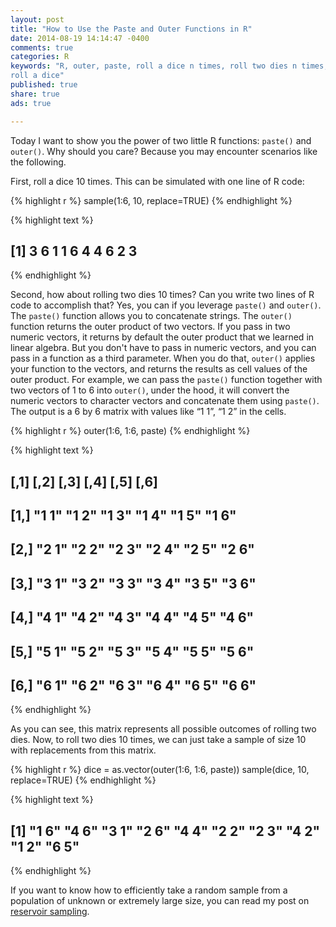 ```yaml
---
layout: post
title: "How to Use the Paste and Outer Functions in R"
date: 2014-08-19 14:14:47 -0400
comments: true
categories: R
keywords: "R, outer, paste, roll a dice n times, roll two dies n times,
roll a dice"
published: true
share: true
ads: true

---
```

Today I want to show you the power of two little R functions: `paste()` and `outer()`. Why should you care? Because you may encounter scenarios like the following.

First, roll a dice 10 times. This can be simulated with one line of R code:

{% highlight r %}
sample(1:6, 10, replace=TRUE)
{% endhighlight %}



{% highlight text %}
##  [1] 3 6 1 1 6 4 4 6 2 3
{% endhighlight %}

Second, how about rolling two dies 10 times? Can you write two lines of R code to accomplish that? Yes, you can if you leverage `paste()` and `outer()`. The `paste()` function allows you to concatenate strings. The `outer()` function returns the outer product of two vectors. If you pass in two numeric vectors, it returns by default the outer product that we learned in linear algebra. But you don't have to pass in numeric vectors, and you can pass in a function as a third parameter. When you do that, `outer()` applies your function to the vectors, and returns the results as cell values of the outer product. For example, we can pass the `paste()` function together with two vectors of 1 to 6 into `outer()`, under the hood, it will convert the numeric vectors to character vectors and concatenate them using `paste()`. The output is a 6 by 6 matrix with values like “1 1”, “1 2” in the cells.

{% highlight r %}
outer(1:6, 1:6, paste)
{% endhighlight %}



{% highlight text %}
##      [,1]  [,2]  [,3]  [,4]  [,5]  [,6] 
## [1,] "1 1" "1 2" "1 3" "1 4" "1 5" "1 6"
## [2,] "2 1" "2 2" "2 3" "2 4" "2 5" "2 6"
## [3,] "3 1" "3 2" "3 3" "3 4" "3 5" "3 6"
## [4,] "4 1" "4 2" "4 3" "4 4" "4 5" "4 6"
## [5,] "5 1" "5 2" "5 3" "5 4" "5 5" "5 6"
## [6,] "6 1" "6 2" "6 3" "6 4" "6 5" "6 6"
{% endhighlight %}

As you can see, this matrix represents all possible outcomes of rolling two dies. Now, to roll two dies 10 times, we can just take a sample of size 10 with replacements from this matrix.

{% highlight r %}
dice = as.vector(outer(1:6, 1:6, paste))
sample(dice, 10, replace=TRUE)
{% endhighlight %}



{% highlight text %}
##  [1] "1 6" "4 6" "3 1" "2 6" "4 4" "2 2" "2 3" "4 2" "1 2" "6 5"
{% endhighlight %}

If you want to know how to efficiently take a random sample from a population of unknown or extremely large size, you can read my post on [reservoir sampling](http://gmlang.com/da/reservoir-sampling-and-algorithm-r/).
